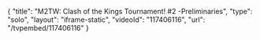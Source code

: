 {
    "title": "M2TW: Clash of the Kings Tournament! #2 -Preliminaries",
    "type": "solo",
    "layout": "iframe-static",
    "videoId": "117406116",
    "url": "\/tvpembed\/117406116"
}
